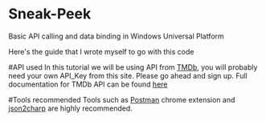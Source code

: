 # Sneak-Peek
Basic API calling and data binding in Windows Universal Platform

Here's the guide that I wrote myself to go with this code


#API used
In this tutorial we will be using API from [TMDb](https://www.themoviedb.org/?language=en), you will probably need your own API_Key from this site. Please go ahead and sign up.
Full documentation for TMDb API can be found [here](http://docs.themoviedb.apiary.io/)

#Tools recommended
Tools such as [Postman](https://www.getpostman.com/) chrome extension and [json2charp](http://json2csharp.com/) are highly recommended.
